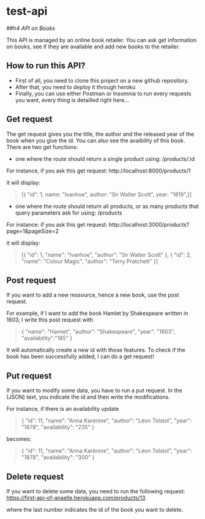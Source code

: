 # test-api

##h4 _API on Books_

This API is managed by an online book retailer. You can ask get information on books, see if they are available and add new books to the retailer. 

## How to run this API? 
- First of all, you need to clone this project on a new github repository. 
- After that, you need to deploy it through heroku
- Finally, you can use either Postman or Insomnia to run every requests you want, every thing is detailled right here...


## Get request 
The get request gives you the title, the author and the released year of the book when you give the id. You can also see the avaibility of this book.
There are two get functions: 
  - one where the route should return a single product using: /products/:id
  
For instance, if you ask this get request:    http://localhost:8000/products/1

it will display:
> [{
> "id": 1,
> name: "Ivanhoe",
> author: "Sir Walter Scott",
> year: "1819",}]

  - one where the route should return all products, or as many products that query parameters ask for using: /products

For instance: if you ask this get request:    http://localhost:3000/products?page=1&pageSize=2

it will display: 
> [{
>"id": 1,
> "name": "Ivanhoe",
> "author": "Sir Walter Scott"
>  },
> {
>  "id": 2,
>"name": "Colour Magic",
>"author": "Terry Pratchett"
>  }]
                    
                    
## Post request 
If you want to add a new ressource, hence a new book, use the post request. 

For example, if I want to add the book Hamlet by Shakespeare written in 1603, I write this post request with 

> {
>	"name": "Hamlet",
>	"author": "Shakespeare",
>	"year": "1603",
>	"availability":"185"
>	}

It will automatically create a new id with those features. To check if the book has been successfully added, I can do a get request!

## Put request
If you want to modify some data, you have to run a put request. 
In the (JSON) text, you indicate the id and then write the modifications. 

For instance, if there is an availability update

> {
> 		"id": 11,
> 		"name": "Anna Karénine",
> 		"author": "Léon Tolstoï",
> 		"year": "1878",
> 		"availability": "235"
> 	} 

becomes: 
	
> 	{
> 		"id": 11,
> 		"name": "Anna Karénine",
> 		"author": "Léon Tolstoï",
> 	"year": "1878",
> 		"availability": "300"
> 	}

## Delete request
If you want to delete some data, you need to run the following request:     https://first-api-of-anaelle.herokuapp.com/products/13

where the last number indicates the id of the book you want to delete. 











